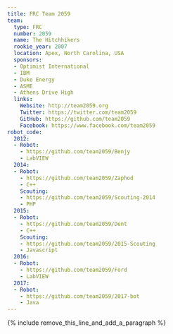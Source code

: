 ```yaml
---
title: FRC Team 2059
team:
  type: FRC
  number: 2059
  name: The Hitchhikers
  rookie_year: 2007
  location: Apex, North Carolina, USA
  sponsors:
  - Optimist International
  - IBM
  - Duke Energy
  - ASME
  - Athens Drive High
  links:
    Website: http://team2059.org
    Twitter: https://twitter.com/team2059
    GitHub: https://github.com/team2059
    Facebook: https://www.facebook.com/team2059
robot_code:
  2012:
  - Robot:
    - https://github.com/team2059/Benjy
    - LabVIEW
  2014:
  - Robot:
    - https://github.com/team2059/Zaphod
    - C++
    Scouting:
    - https://github.com/team2059/Scouting-2014
    - PHP
  2015:
  - Robot:
    - https://github.com/team2059/Dent
    - C++
    Scouting:
    - https://github.com/team2059/2015-Scouting
    - Javascript
  2016:
  - Robot:
    - https://github.com/team2059/Ford
    - LabVIEW
  2017:
  - Robot:
    - https://github.com/team2059/2017-bot
    - Java
---
```


{% include remove_this_line_and_add_a_paragraph %}